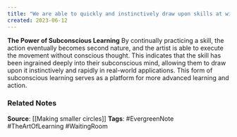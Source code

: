 ```yaml
---
title: "We are able to quickly and instinctively draw upon skills at will after they have been practiced repeatedly, ingraining them into our subconscious"
created: 2023-06-12
---
```


**The Power of Subconscious Learning**
By continually practicing a skill, the action eventually becomes second nature, and the artist is able to execute the movement without conscious thought. This indicates that the skill has been ingrained deeply into their subconscious mind, allowing them to draw upon it instinctively and rapidly in real-world applications. This form of subconscious learning serves as a platform for more advanced learning and action.

### Related Notes
**Source**: [[Making smaller circles]]
**Tags**: #EvergreenNote #TheArtOfLearning #WaitingRoom 